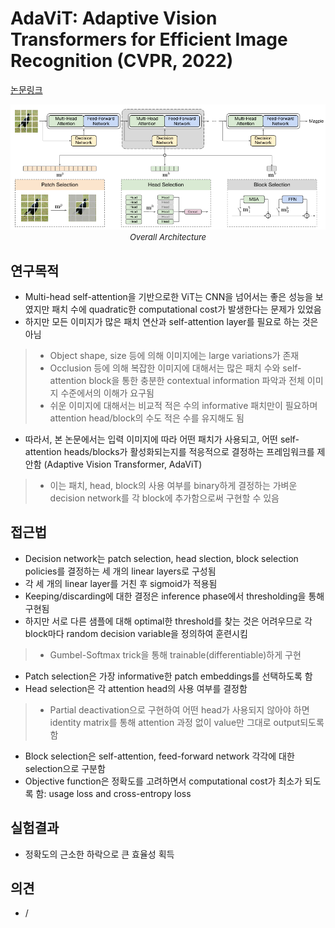 # AdaViT: Adaptive Vision Transformers for Efficient Image Recognition (CVPR, 2022)

[논문링크](https://openaccess.thecvf.com/content/CVPR2022/html/Meng_AdaViT_Adaptive_Vision_Transformers_for_Efficient_Image_Recognition_CVPR_2022_paper.html)

<p align="center">
    <img width="700" alt='fig1' src="./img/01_37_01.png?raw=true"></br>
    <em><font size=2>Overall Architecture</font></em>
</p>

## 연구목적
- Multi-head self-attention을 기반으로한 ViT는 CNN을 넘어서는 좋은 성능을 보였지만 패치 수에 quadratic한 computational cost가 발생한다는 문제가 있었음
- 하지만 모든 이미지가 많은 패치 연산과 self-attention layer를 필요로 하는 것은 아님
> - Object shape, size 등에 의해 이미지에는 large variations가 존재
> - Occlusion 등에 의해 복잡한 이미지에 대해서는 많은 패치 수와 self-attention block을 통한 충분한 contextual information 파악과 전체 이미지 수준에서의 이해가 요구됨
> - 쉬운 이미지에 대해서는 비교적 적은 수의 informative 패치만이 필요하며 attention head/block의 수도 적은 수를 유지해도 됨
- 따라서, 본 논문에서는 입력 이미지에 따라 어떤 패치가 사용되고, 어떤 self-attention heads/blocks가 활성화되는지를 적응적으로 결정하는 프레임워크를 제안함 (Adaptive Vision Transformer, AdaViT)
> - 이는 패치, head, block의 사용 여부를 binary하게 결정하는 가벼운 decision network를 각 block에 추가함으로써 구현할 수 있음

## 접근법
- Decision network는 patch selection, head slection, block selection policies를 결정하는 세 개의 linear layers로 구성됨
- 각 세 개의 linear layer를 거친 후 sigmoid가 적용됨
- Keeping/discarding에 대한 결정은 inference phase에서 thresholding을 통해 구현됨
- 하지만 서로 다른 샘플에 대해 optimal한 threshold를 찾는 것은 어려우므로 각 block마다 random decision variable을 정의하여 훈련시킴
> - Gumbel-Softmax trick을 통해 trainable(differentiable)하게 구현
- Patch selection은 가장 informative한 patch embeddings를 선택하도록 함
- Head selection은 각 attention head의 사용 여부를 결정함
> - Partial deactivation으로 구현하여 어떤 head가 사용되지 않아야 하면 identity matrix를 통해 attention 과정 없이 value만 그대로 output되도록 함
- Block selection은 self-attention, feed-forward network 각각에 대한 selection으로 구분함
- Objective function은 정확도를 고려하면서 computational cost가 최소가 되도록 함: usage loss and cross-entropy loss

## 실험결과
- 정확도의 근소한 하락으로 큰 효율성 획득

## 의견
- /